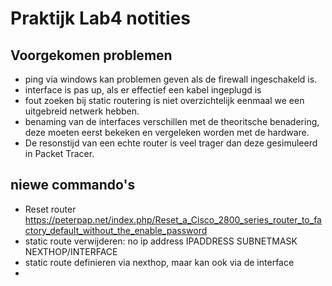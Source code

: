 # Praktijk Lab4 notities

## Voorgekomen problemen
* ping via windows kan problemen geven als de firewall ingeschakeld is.
* interface is pas up, als er effectief een kabel ingeplugd is
* fout zoeken bij static routering is niet overzichtelijk eenmaal we een uitgebreid netwerk hebben.
* benaming van de interfaces verschillen met de theoritsche benadering, deze moeten eerst bekeken en vergeleken worden met de hardware.
* De resonstijd van een echte router is veel trager dan deze gesimuleerd in Packet Tracer.

## niewe commando's

 * Reset router https://peterpap.net/index.php/Reset_a_Cisco_2800_series_router_to_factory_default_without_the_enable_password
 * static route verwijderen: no ip address IPADDRESS SUBNETMASK NEXTHOP/INTERFACE
 * static route definieren via nexthop, maar kan ook via de interface
 * 
  
  
